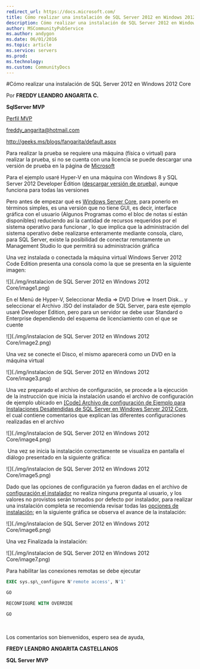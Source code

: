 ```yaml
---
redirect_url: https://docs.microsoft.com/
title: Cómo realizar una instalación de SQL Server 2012 en Windows 2012 Core
description: Cómo realizar una instalación de SQL Server 2012 en Windows 2012 Core
author: MSCommunityPubService
ms.author: andygon
ms.date: 06/01/2016
ms.topic: article
ms.service: servers
ms.prod: 
ms.technology:
ms.custom: CommunityDocs
---
```


#Cómo realizar una instalación de SQL Server 2012 en Windows 2012 Core

Por **FREDDY LEANDRO ANGARITA C.**

**SqlServer MVP**

[Perfil MVP](https://mvp.support.microsoft.com/es-es/mvp/Freddy%20Leandro%20Angarita%20Castellanos-4028407)

<freddy_angarita@hotmail.com>

<http://geeks.ms/blogs/fangarita/default.aspx>


Para realizar la prueba se requiere una máquina (física o virtual) para
realizar la prueba, si no se cuenta con una licencia se puede descargar
una versión de prueba en la página de
[Microsoft](http://technet.microsoft.com/evalcenter/hh670538.aspx)

Para el ejemplo usaré Hyper-V en una máquina con Windows 8 y SQL Server
2012 Developer Edition ([descargar versión de
prueba](http://www.microsoft.com/en-US/download/details.aspx?id=29066)),
aunque funciona para todas las versiones

Pero antes de empezar qué es [Windows Server
Core](http://msdn.microsoft.com/en-us/library/windows/desktop/hh846323(v=vs.85).aspx),
para ponerlo en términos simples, es una versión que no tiene GUI, es
decir, interface gráfica con el usuario (Algunos Programas como el bloc
de notas sí están disponibles) reduciendo así la cantidad de recursos
requeridos por el sistema operativo para funcionar , lo que implica que
la administración del sistema operativo debe realizarse enteramente
mediante consola, claro, para SQL Server, existe la posibilidad de
conectar remotamente un Management Studio lo que permitirá su
administración gráfica

Una vez instalada o conectada la máquina virtual Windows Server 2012
Code Edition presenta una consola como la que se presenta en la
siguiente imagen:

![](./img/instalacion de SQL Server 2012 en Windows 2012 Core/image1.png)
    

En el Menú de Hyper-V, Seleccionar Media =&gt; DVD Drive =&gt; Insert
Disk... y seleccionar el Archivo .ISO del instalador de SQL Server, para
este ejemplo usaré Developer Edition, pero para un servidor se debe usar
Standard o Enterprise dependiendo del esquema de licenciamiento con el
que se cuente

![](./img/instalacion de SQL Server 2012 en Windows 2012 Core/image2.png)


Una vez se conecte el Disco, el mismo aparecerá como un DVD en la
máquina virtual

![](./img/instalacion de SQL Server 2012 en Windows 2012 Core/image3.png)

Una vez preparado el archivo de configuración, se procede a la ejecución
de la instrucción que inicia la instalación usando el archivo de
configuración de ejemplo ubicado en [\[Code\] Archivo de configuración
de Ejemplo para Instalaciones Desatendidas de SQL Server en Windows
Server 2012
Core](http://geeks.ms/blogs/fangarita/archive/2013/04/04/code-archivo-de-configuraci-243-n-de-ejemplo-para-instalaciones-desatendidas-de-sqlserver.aspx),
el cual contiene comentarios que explican las diferentes configuraciones
realizadas en el archivo

![](./img/instalacion de SQL Server 2012 en Windows 2012 Core/image4.png)

 Una vez se inicia la instalación correctamente se visualiza en pantalla
el diálogo presentado en la siguiente gráfica:

![](./img/instalacion de SQL Server 2012 en Windows 2012 Core/image5.png)

Dado que las opciones de configuración ya fueron dadas en el archivo de
[configuración el
instalador](http://geeks.ms/blogs/fangarita/archive/2013/04/04/code-archivo-de-configuraci-243-n-de-ejemplo-para-instalaciones-desatendidas-de-sqlserver.aspx)
no realiza ninguna pregunta al usuario, y los valores no provistos serán
tomados por defecto por instalador, para realizar una instalación
completa se recomienda revisar todas las [opciones de
instalación](http://msdn.microsoft.com/es-co/library/hh231669.aspx); en
la siguiente gráfica se observa el avance de la instalación:

![](./img/instalacion de SQL Server 2012 en Windows 2012 Core/image6.png)

Una vez Finalizada la instalación:

![](./img/instalacion de SQL Server 2012 en Windows 2012 Core/image7.png)
 

Para habilitar las conexiones remotas se debe ejecutar

```SQL
EXEC sys.sp\_configure N'remote access', N'1'

GO

RECONFIGURE WITH OVERRIDE

GO
```
 

Los comentarios son bienvenidos, espero sea de ayuda,

**FREDY LEANDRO ANGARITA CASTELLANOS**

**SQL Server MVP**




